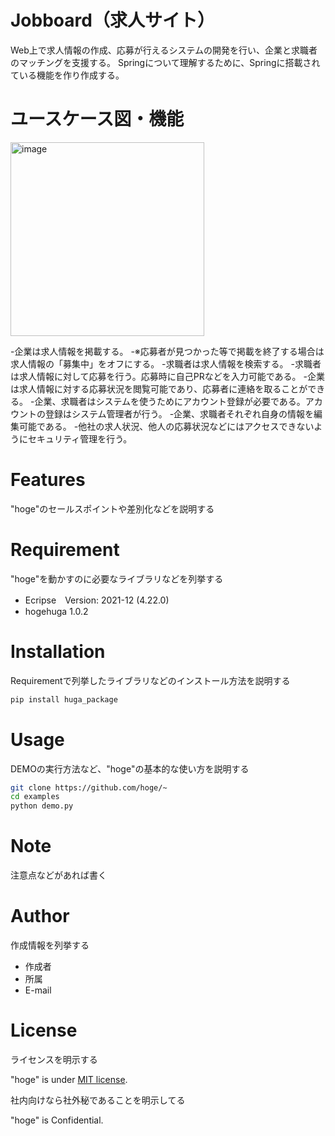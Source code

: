 # Jobboard（求人サイト）

Web上で求人情報の作成、応募が行えるシステムの開発を行い、企業と求職者のマッチングを支援する。
Springについて理解するために、Springに搭載されている機能を作り作成する。 

# ユースケース図・機能
<img width="310" alt="image" src="https://user-images.githubusercontent.com/60534220/148329478-a6551b92-e833-4e2d-b9b8-2e54386fb1a2.png">

-企業は求人情報を掲載する。
-※応募者が見つかった等で掲載を終了する場合は求人情報の「募集中」をオフにする。
-求職者は求人情報を検索する。
-求職者は求人情報に対して応募を行う。応募時に自己PRなどを入力可能である。
-企業は求人情報に対する応募状況を閲覧可能であり、応募者に連絡を取ることができる。
-企業、求職者はシステムを使うためにアカウント登録が必要である。アカウントの登録はシステム管理者が行う。
-企業、求職者それぞれ自身の情報を編集可能である。
-他社の求人状況、他人の応募状況などにはアクセスできないようにセキュリティ管理を行う。


# Features

"hoge"のセールスポイントや差別化などを説明する

# Requirement

"hoge"を動かすのに必要なライブラリなどを列挙する


* Ecripse　Version: 2021-12 (4.22.0)
* hogehuga 1.0.2

# Installation

Requirementで列挙したライブラリなどのインストール方法を説明する

```bash
pip install huga_package
```

# Usage

DEMOの実行方法など、"hoge"の基本的な使い方を説明する

```bash
git clone https://github.com/hoge/~
cd examples
python demo.py
```

# Note

注意点などがあれば書く

# Author

作成情報を列挙する

* 作成者
* 所属
* E-mail

# License
ライセンスを明示する

"hoge" is under [MIT license](https://en.wikipedia.org/wiki/MIT_License).

社内向けなら社外秘であることを明示してる

"hoge" is Confidential.
